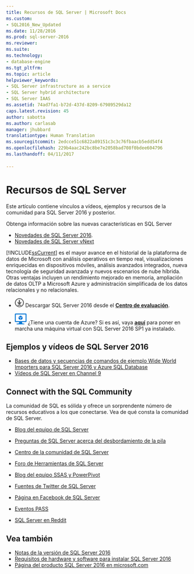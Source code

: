 ```yaml
---
title: Recursos de SQL Server | Microsoft Docs
ms.custom:
- SQL2016_New_Updated
ms.date: 11/28/2016
ms.prod: sql-server-2016
ms.reviewer: 
ms.suite: 
ms.technology:
- database-engine
ms.tgt_pltfrm: 
ms.topic: article
helpviewer_keywords:
- SQL Server infrastructure as a service
- SQL Server hybrid architecture
- SQL Server IAAS
ms.assetid: 74ad7fa1-b72d-437d-8209-67989529da12
caps.latest.revision: 45
author: sabotta
ms.author: carlasab
manager: jhubbard
translationtype: Human Translation
ms.sourcegitcommit: 2edcce51c6822a89151c3c3c76fbaacb5edd54f4
ms.openlocfilehash: 229b4aac242bc8be7e2058bad708f0bdee604796
ms.lasthandoff: 04/11/2017

---
```

# <a name="sql-server-resources"></a>Recursos de SQL Server
  Este artículo contiene vínculos a vídeos, ejemplos y recursos de la comunidad para SQL Server 2016 y posterior.  
  
 Obtenga información sobre las nuevas características en SQL Server
 - [Novedades de SQL Server 2016](../sql-server/what-s-new-in-sql-server-2016.md).
 - [Novedades de SQL Server vNext](../sql-server/what-s-new-in-sql-server-vnext.md)  
  
 [!INCLUDE[ssCurrent](../includes/sscurrent-md.md)] es el mayor avance en el historial de la plataforma de datos de Microsoft con análisis operativos en tiempo real, visualizaciones enriquecidas en dispositivos móviles, análisis avanzados integrados, nueva tecnología de seguridad avanzada y nuevos escenarios de nube híbrida. Otras ventajas incluyen un rendimiento mejorado en memoria, ampliación de datos OLTP a Microsoft Azure y administración simplificada de los datos relacionales y no relacionales.  
  
-   [![Descargar desde el Centro de evaluación](../analysis-services/media/download.png)](https://www.microsoft.com/en-us/evalcenter/evaluate-sql-server-2016) Descargar SQL Server 2016 desde el  **[Centro de evaluación](https://www.microsoft.com/en-us/evalcenter/evaluate-sql-server-2016)**.  
  
- ![Azure Virtual Machine pequeña](../analysis-services/media/azure-virtual-machine-small.png) ¿Tiene una cuenta de Azure?  Si es así, vaya **[aquí](https://azure.microsoft.com/en-us/marketplace/partners/microsoft/sqlserver2016sp1standardwindowsserver2016/)** para poner en marcha una máquina virtual con SQL Server 2016 SP1 ya instalado. 
  
## <a name="sql-server-2016-videos-and-samples"></a>Ejemplos y vídeos de SQL Server 2016  
- [Bases de datos y secuencias de comandos de ejemplo Wide World Importers para SQL Server 2016 y Azure SQL Database](https://github.com/Microsoft/sql-server-samples)  
- [Vídeos de SQL Server en Channel 9](https://channel9.msdn.com/Search?term=SQL%20Server%202016)  
  
##  <a name="community"></a> Connect with the SQL Community  
 La comunidad de SQL es sólida y ofrece un sorprendente número de recursos educativos a los que conectarse. Vea de qué consta la comunidad de SQL Server.  
  
-   [Blog del equipo de SQL Server](http://blogs.technet.com/b/dataplatforminsider/)  
  
-   [Preguntas de SQL Server acerca del desbordamiento de la pila](http://stackoverflow.com/questions/tagged/sql-server)  
  
-   [Centro de la comunidad de SQL Server](http://www.microsoft.com/sqlserver/2008/en/us/community.aspx)  
  
-   [Foro de Herramientas de SQL Server](https://social.technet.microsoft.com/Forums/sqlserver/en-US/home?forum=sqltools)  
  
-   [Blog del equipo SSAS y PowerPivot](https://blogs.msdn.microsoft.com/analysisservices/tag/powerpivot/)  
  
-   [Fuentes de Twitter de SQL Server](http://twitter.com/ms_sql_server)  
  
-   [Página en Facebook de SQL Server](http://www.facebook.com/sqlserver)  
  
-   [Eventos PASS](http://www.sqlpass.org/Events.aspx)  
  
-   [SQL Server en Reddit](https://www.reddit.com/r/sqlserver)  
  
## <a name="see-also"></a>Vea también
- [Notas de la versión de SQL Server 2016](../sql-server/sql-server-2016-release-notes.md)
- [Requisitos de hardware y software para instalar SQL Server 2016](../sql-server/install/hardware-and-software-requirements-for-installing-sql-server.md)
 -  [Página del producto SQL Server 2016 en microsoft.com](http://www.microsoft.com/en-us/server-cloud/products/sql-server-2016/)  
  
  

